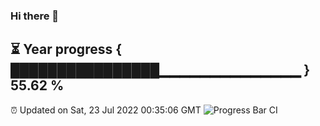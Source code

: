 ### Hi there 👋
⏳ Year progress { ████████████████▁▁▁▁▁▁▁▁▁▁▁▁▁▁ } 55.62 %
---
⏰ Updated on Sat, 23 Jul 2022 00:35:06 GMT
![Progress Bar CI](https://github.com/Moyi321/Moyi321/workflows/Progress%20Bar%20CI/badge.svg)
